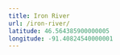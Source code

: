 ```yaml
---
title: Iron River
url: /iron-river/
latitude: 46.564385900000005
longitude: -91.40824540000001
---
```

